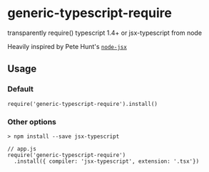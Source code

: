 # generic-typescript-require
transparently require() typescript 1.4+ or jsx-typescript from node

Heavily inspired by Pete Hunt's [`node-jsx`](https://github.com/petehunt/node-jsx)

## Usage

### Default
```
require('generic-typescript-require').install()
```

### Other options
```
> npm install --save jsx-typescript

// app.js
require('generic-typescript-require')
  .install({ compiler: 'jsx-typescript', extension: '.tsx'})
```